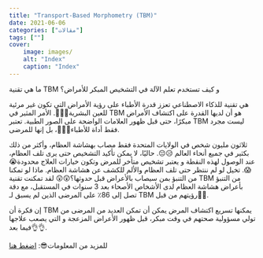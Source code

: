 ```yaml
---
title: "Transport-Based Morphometry (TBM)"
date: 2021-06-06
categories: ["مقالات"]
tags: [""]
cover:
    image: images/
    alt: "Index"
    caption: "Index"
---
```


ما هي تقنية TBM و كيف تستخدم تعلم الآلة في التشخيص المبكر للأمراض؟

هي تقنية للذكاء الاصطناعي تعزز قدرة الأطباء على رؤية الأمراض التي تكون غير مرئية للعين البشرية👀🕵️‍♂️.
الأمر المثير في TBM هو أن لديها القدرة على اكتشاف الأمراض مبكرًا، حتى قبل ظهور العلامات الواضحة على الصور الطبية. تعتبر TBM ليست مجرد فقط أداة للأطباء👨‍⚕️👩‍، بل إنها للمرضى.

ثلاثون مليون شخص في الولايات المتحدة فقط مصاب بهشاشة العظام، وأكثر من ذلك بكثير في جميع أنحاء العالم 😥😔.
حاليًا، لا يمكن تأكيد التشخيص حتى يرى تلف العظام، عند الوصول لهذه النقطة و يعتبر تشخيص متأخر للمرض وتكون خيارات العلاج محدودة😭😱.
تخيل لو لم ننتظر حتى تلف العظام والألم للكشف عن هشاشة العظام. ماذا لو تمكنا من التنبؤ بمن سيصاب بالأعراض قبل حدوثها؟😲😲
لقد تمكنت تقنية TBM من التنبؤ بأعراض هشاشة العظام لدى الأشخاص الأصحاء بعد 3 سنوات في المستقبل، مع دقة تصل إلى 86٪ على المرضى الذين لم يسبق لـ TBM رؤيتهم من قبل💪😎.

إن فكرة أن TBM يمكنها تسريع اكتشاف المرض يمكن أن تمكن العديد من المرضى من تولي مسؤولية صحتهم في وقت مبكر، قبل ظهور الأعراض المزعجة و التي يصعب علاجها فيما بعد👌👌.

للمزيد من المعلومات😎:
[اضغط هنا](https://news.itu.int/ai-detect-prevent-diseases/?fbclid=IwAR1dU6Xq2SH8tYua2hSF5tOfhsOj-HCHBN8TDikgZdOp5L6taFE74PGI2cw)
